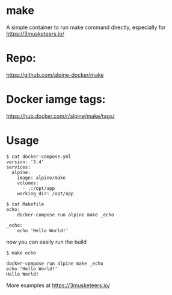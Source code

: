 # make
A simple container to run make command directly, especially for https://3musketeers.io/

# Repo:

https://github.com/alpine-docker/make

# Docker iamge tags:

https://hub.docker.com/r/alpine/make/tags/

# Usage

```
$ cat docker-compose.yml
version: '3.4'
services:
  alpine:
    image: alpine/make
    volumes:
      - .:/opt/app
    working_dir: /opt/app

$ cat Makefile
echo:
	docker-compose run alpine make _echo

_echo:
	echo 'Hello World!'

```
now you can easily run the build
```
$ make echo 

docker-compose run alpine make _echo
echo 'Hello World!'
Hello World!
```

More examples at https://3musketeers.io/
